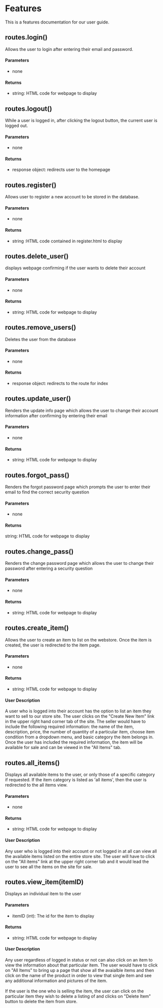 # Features
This is a features documentation for our user guide.

## routes.login()
Allows the user to login after entering their email and password.

#### Parameters
- none

#### Returns
- string: HTML code for webpage to display

## routes.logout()
While a user is logged in, after clicking the logout button, the current user is logged out.
	
#### Parameters
- none

#### Returns
- response object: redirects user to the homepage

## routes.register()
Allows user to register a new account to be stored in the database.
	
#### Parameters
- none

#### Returns
- string :HTML code contained in register.html to display

## routes.delete_user()
displays webpage confirming if the user wants to delete their account
	
#### Parameters
- none

#### Returns
- string: HTML code for webpage to display

## routes.remove_users()
Deletes the user from the database
	
#### Parameters
- none

#### Returns
- response object: redirects to the route for index
	
## routes.update_user()
Renders the update info page which allows the user to change their account information after confirming by
    entering their email
	
#### Parameters
- none

#### Returns
- string: HTML code for webpage to display

## routes.forgot_pass()
Renders the forgot password page which prompts the user to enter their email to find the correct
    security question
	
#### Parameters
- none

#### Returns
 string: HTML code for webpage to display

## routes.change_pass()
Renders the change password page which allows the user to change their password after entering a security
    question
	
#### Parameters
- none

#### Returns
- string: HTML code for webpage to display

## routes.create_item()
Allows the user to create an item to list on the webstore. Once the item is created, the user is redirected to the item page.

#### Parameters
- none

#### Returns
- string: HTML code for webpage to display

#### User Description
A user who is logged into their account has the option to list an item they want to sell to our store site. The user clicks on the "Create New Item" link in the upper right hand corner tab of the site. The seller would have to include the following required information: the name of the item, description, price, the number of quantity of a particular item, choose item condition from a dropdown menu, and basic category the item belongs in. Once the user has included the required information, the item will be available for sale and can be viewed in the "All Items" tab.
	
## routes.all_items()
Displays all available items to the user, or only those of a specific category if requested. If the item category is listed as 'all items', then the user is redirected to the all items view.

#### Parameters
- none

#### Returns
- string: HTML code for webpage to display

#### User Description
Any user who is logged into their account or not logged in at all can view all the available items listed on the entire store site. The user will have to click on the "All items" link at the upper right corner tab and it would lead the user to see all the items on the site for sale.
	
## routes.view_item(itemID)
Displays an individual item to the user

#### Parameters
- itemID (int): The id for the item to display

#### Returns
- string: HTML code for webpage to display

#### User Description
Any user regardless of logged in status or not can also click on an item to view the information about that particular item. The user would have to click on "All Items" to bring up a page that show all the avaialble items and then click on the name of the product in order to view that single item and see any additional information and pictures of the item. <br/><br/>
If the user is the one who is selling the item, the user can click on the particular item they wish to delete a listing of and clicks on "Delete Item" button to delete the item from store.
